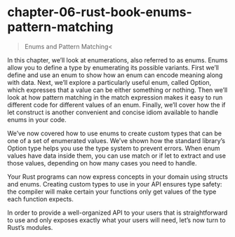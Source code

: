# chapter-06-rust-book-enums-pattern-matching
>Enums and Pattern Matching<

In this chapter, we’ll look at enumerations, also referred to as enums. Enums allow you to define a type by enumerating its possible variants. First we’ll define and use an enum to show how an enum can encode meaning along with data. Next, we’ll explore a particularly useful enum, called Option, which expresses that a value can be either something or nothing. Then we’ll look at how pattern matching in the match expression makes it easy to run different code for different values of an enum. Finally, we’ll cover how the if let construct is another convenient and concise idiom available to handle enums in your code.

We’ve now covered how to use enums to create custom types that can be one of a set of enumerated values. We’ve shown how the standard library’s Option<T> type helps you use the type system to prevent errors. When enum values have data inside them, you can use match or if let to extract and use those values, depending on how many cases you need to handle.

Your Rust programs can now express concepts in your domain using structs and enums. Creating custom types to use in your API ensures type safety: the compiler will make certain your functions only get values of the type each function expects.

In order to provide a well-organized API to your users that is straightforward to use and only exposes exactly what your users will need, let’s now turn to Rust’s modules.
